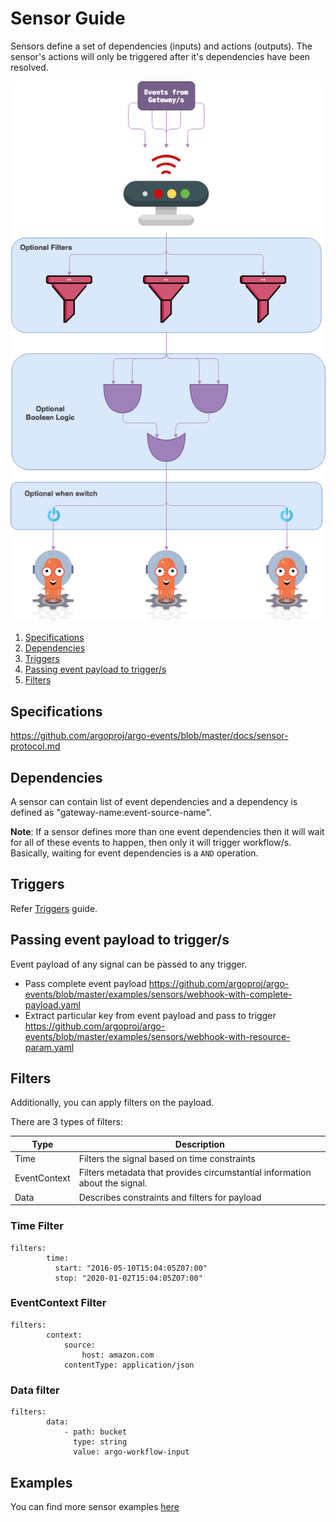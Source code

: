 # Sensor Guide
Sensors define a set of dependencies (inputs) and actions (outputs). The sensor's actions will only be triggered after it's dependencies have been resolved.

<p align="center">
  <img src="https://github.com/argoproj/argo-events/blob/update-docs/docs/sensor.png?raw=true" alt="Sensor"/>
</p>


1. [Specifications](#specifications)
2. [Dependencies](#dependencies)
3. [Triggers](#triggers)
4. [Passing event payload to trigger/s](#passing-event-payload-to-triggers)
5. [Filters](#filters)

## Specifications
https://github.com/argoproj/argo-events/blob/master/docs/sensor-protocol.md

## Dependencies
A sensor can contain list of event dependencies and a dependency is defined as "gateway-name:event-source-name".

**Note**: If a sensor defines more than one event dependencies then it will wait for all of these events to happen,
then only it will trigger workflow/s. Basically, waiting for event dependencies is a `AND` operation.

## Triggers
Refer [Triggers](trigger-guide.md) guide.

## Passing event payload to trigger/s
Event payload of any signal can be passed to any trigger.

* Pass complete event payload https://github.com/argoproj/argo-events/blob/master/examples/sensors/webhook-with-complete-payload.yaml
* Extract particular key from event payload and pass to trigger https://github.com/argoproj/argo-events/blob/master/examples/sensors/webhook-with-resource-param.yaml 

## Filters
Additionally, you can apply filters on the payload.

There are 3 types of filters:

|   Type   |   Description      |
|----------|-------------------|
|   Time            |   Filters the signal based on time constraints     |
|   EventContext    |   Filters metadata that provides circumstantial information about the signal.      |
|   Data            |   Describes constraints and filters for payload      |

### Time Filter
``` 
filters:
        time:
          start: "2016-05-10T15:04:05Z07:00"
          stop: "2020-01-02T15:04:05Z07:00"
```

### EventContext Filter
``` 
filters:
        context:
            source:
                host: amazon.com
            contentType: application/json
```

### Data filter
```
filters:
        data:
            - path: bucket
              type: string
              value: argo-workflow-input
```

## Examples
You can find more sensor examples [here](https://github.com/argoproj/argo-events/tree/master/examples/sensors)